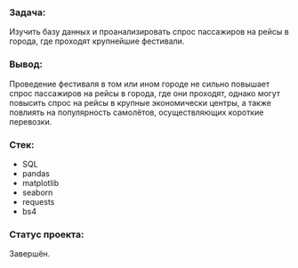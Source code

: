 ﻿### Задача:
Изучить базу данных и проанализировать спрос пассажиров на рейсы в города, где проходят крупнейшие фестивали.

### Вывод:
Проведение фестиваля в том или ином городе не сильно повышает спрос пассажиров на рейсы в города, где они проходят, однако могут повысить спрос на рейсы в крупные экономически центры, а также повлиять на популярность самолётов, осуществляющих короткие перевозки.

### Стек:
- SQL
- pandas
- matplotlib
- seaborn
- requests
- bs4

### Статус проекта:
Завершён.